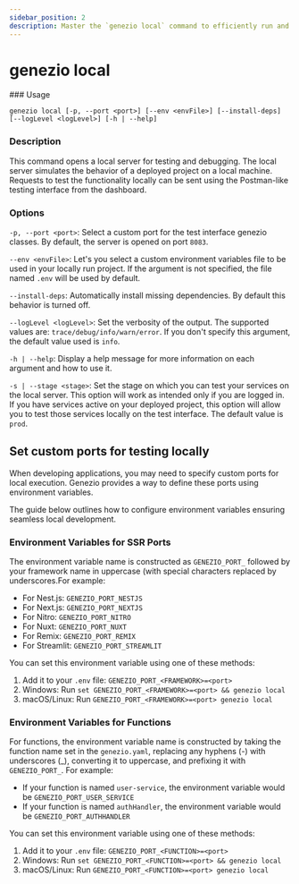```yaml
---
sidebar_position: 2
description: Master the `genezio local` command to efficiently run and test your Genezio projects on your local machine. Optimize your development workflow with this guide
---
```


# genezio local

<head>
  <title>genezio local CLI Command | Genezio Documentation</title>
</head>
### Usage

`genezio local [-p, --port <port>] [--env <envFile>] [--install-deps] [--logLevel <logLevel>] [-h | --help]`

### Description

This command opens a local server for testing and debugging. The local server simulates the behavior of a deployed project on a local machine. Requests to test the functionality locally can be sent using the Postman-like testing interface from the dashboard.

### Options

`-p, --port <port>`: Select a custom port for the test interface genezio classes. By default, the server is opened on port `8083`.

`--env <envFile>`: Let's you select a custom environment variables file to be used in your locally run project. If the argument is not specified, the file named `.env` will be used by default.

`--install-deps`: Automatically install missing dependencies. By default this behavior is turned off.

`--logLevel <logLevel>`: Set the verbosity of the output. The supported values are: `trace/debug/info/warn/error`. If you don't specify this argument, the default value used is `info`.

`-h | --help`: Display a help message for more information on each argument and how to use it.

`-s | --stage <stage>`: Set the stage on which you can test your services on the local server. This option will work as intended only if you are logged in. If you have services active on your deployed project, this option will allow you to test those services locally on the test interface. The default value is `prod`.
## Set custom ports for testing locally

When developing applications, you may need to specify custom ports for local execution. Genezio provides a way to define these ports using environment variables.

The guide below outlines how to configure environment variables ensuring seamless local development.

### Environment Variables for SSR Ports

The environment variable name is constructed as `GENEZIO_PORT_` followed by your framework name in uppercase (with special characters replaced by underscores.For example:

- For Nest.js: `GENEZIO_PORT_NESTJS`
- For Next.js: `GENEZIO_PORT_NEXTJS`
- For Nitro: `GENEZIO_PORT_NITRO`
- For Nuxt: `GENEZIO_PORT_NUXT`
- For Remix: `GENEZIO_PORT_REMIX`
- For Streamlit: `GENEZIO_PORT_STREAMLIT`

You can set this environment variable using one of these methods:
1. Add it to your `.env` file: `GENEZIO_PORT_<FRAMEWORK>=<port>`
2. Windows: Run `set GENEZIO_PORT_<FRAMEWORK>=<port> && genezio local`
3. macOS/Linux: Run `GENEZIO_PORT_<FRAMEWORK>=<port> genezio local`

### Environment Variables for Functions

For functions, the environment variable name is constructed by taking the function name set in the `genezio.yaml`, replacing any hyphens (-) with underscores (_), converting it to uppercase, and prefixing it with `GENEZIO_PORT_`. For example:

- If your function is named `user-service`, the environment variable would be `GENEZIO_PORT_USER_SERVICE`
- If your function is named `authHandler`, the environment variable would be `GENEZIO_PORT_AUTHHANDLER`

You can set this environment variable using one of these methods:
1. Add it to your `.env` file: `GENEZIO_PORT_<FUNCTION>=<port>`
2. Windows: Run `set GENEZIO_PORT_<FUNCTION>=<port> && genezio local`
3. macOS/Linux: Run `GENEZIO_PORT_<FUNCTION>=<port> genezio local`
